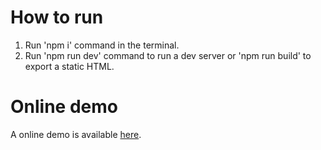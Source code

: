 # How to run
1. Run 'npm i' command in the terminal.
2. Run 'npm run dev' command to run a dev server or 'npm run build' to export a static HTML.

# Online demo
A online demo is available [here](https://oxidation.netlify.app).